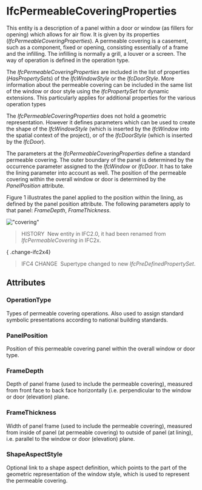 # IfcPermeableCoveringProperties

This entity is a description of a panel within a door or window (as fillers for opening) which allows for air flow. It is given by its properties (_IfcPermeableCoveringProperties_). A permeable covering is a casement, such as a component, fixed or opening, consisting essentially of a frame and the infilling. The infilling is normally a grill, a louver or a screen. The way of operation is defined in the operation type.

The _IfcPermeableCoveringProperties_ are included in the list of properties (_HasPropertySets_) of the _IfcWindowStyle_ or the _IfcDoorStyle_. More information about the permeable covering can be included in the same list of the window or door style using the _IfcPropertySet_ for dynamic extensions. This particularly applies for additional properties for the various operation types

The _IfcPermeableCoveringProperties_ does not hold a geometric representation. However it defines parameters which can be used to create the shape of the _IfcWindowStyle_ (which is inserted by the _IfcWindow_ into the spatial context of the project), or of the _IfcDoorStyle_ (which is inserted by the _IfcDoor_).

The parameters at the _IfcPermeableCoveringProperties_ define a standard permeable covering. The outer boundary of the panel is determined by the occurrence parameter assigned to the _IfcWindow_ or _IfcDoor_. It has to take the lining parameter into account as well. The position of the permeable covering within the overall window or door is determined by the _PanelPosition_ attribute.

Figure 1 illustrates the panel applied to the position within the lining, as defined by the panel position attribute. The following parameters apply to that panel: _FrameDepth_, _FrameThickness_.

!["covering"](../../../../../../figures/ifcpermeablecoveringproperties.gif "Figure 1 &mdash; Permeable covering properties")

> HISTORY&nbsp; New entity in IFC2.0, it had been renamed from _IfcPermeableCovering_ in IFC2x.

{ .change-ifc2x4}
> IFC4 CHANGE&nbsp; Supertype changed to new _IfcPreDefinedPropertySet_.

## Attributes

### OperationType
Types of permeable covering operations. Also used to assign standard symbolic presentations according to national building standards.

### PanelPosition
Position of this permeable covering panel within the overall window or door type.

### FrameDepth
Depth of panel frame (used to include the permeable covering), measured from front face to back face horizontally (i.e. perpendicular to the window or door (elevation) plane.

### FrameThickness
Width of panel frame (used to include the permeable covering), measured from inside of panel (at permeable covering) to outside of panel (at lining), i.e. parallel to the window or door (elevation) plane.

### ShapeAspectStyle
Optional link to a shape aspect definition, which points to the part of the geometric representation of the window style, which is used to represent the permeable covering.
